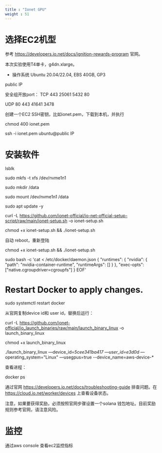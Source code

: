 ```yaml
---
title : "Ionet GPU"
weight : 51
---
```



# 选择EC2机型

参考 https://developers.io.net/docs/ignition-rewards-program 官网。

本次实验使用T4单卡，g4dn.xlarge。

* 操作系统 Ubuntu 20.04/22.04, EBS 40GB, GP3

public IP

安全组开放port：
TCP 443 25061 5432 80

UDP 80 443 41641 3478

创建一个EC2 SSH密钥，比如ionet.pem，下载到本机，并执行

chmod 400 ionet.pem

ssh -i ionet.pem ubuntu@public IP


# 安装软件

lsblk

sudo mkfs -t xfs /dev/nvme1n1

sudo mkdir /data

sudo mount /dev/nvme1n1 /data

sudo apt update -y

curl -L https://github.com/ionet-official/io-net-official-setup-script/raw/main/ionet-setup.sh -o ionet-setup.sh

chmod +x ionet-setup.sh && ./ionet-setup.sh

自动 reboot，重新登陆

chmod +x ionet-setup.sh && ./ionet-setup.sh

sudo bash -c 'cat <<EOF > /etc/docker/daemon.json
{
"runtimes": {
"nvidia": {
"path": "nvidia-container-runtime",
"runtimeArgs": []
}
},
"exec-opts": ["native.cgroupdriver=cgroupfs"]
}
EOF'

# Restart Docker to apply changes.

sudo systemctl restart docker



从官网复制device id和 user id，替换后运行：

curl -L https://github.com/ionet-official/io_launch_binaries/raw/main/launch_binary_linux -o launch_binary_linux

chmod +x launch_binary_linux

./launch_binary_linux —device_id=*5cee341ba417 —user_id=e3d0d* —operating_system="Linux" —usegpus=true --device_name=aws-device-*



查看进程：

docker ps


通过官网 https://developers.io.net/docs/troubleshooting-guide 排查问题。在 https://cloud.io.net/worker/devices 上查看设备状态。

注意，如果要获得奖励，必须按照官网步骤设置一个solana 钱包地址。目前奖励规则参考官网，请注意风险。

# 监控

通过aws console 查看ec2监控指标
